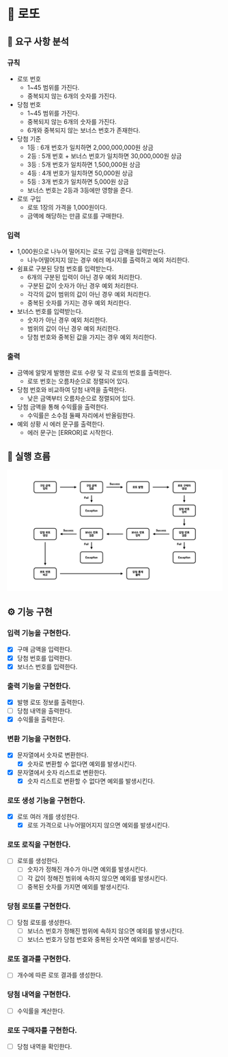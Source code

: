 # 🎱 로또

## 📝 요구 사항 분석

### 규칙

- 로또 번호
    - 1~45 범위를 가진다.
    - 중복되지 않는 6개의 숫자를 가진다.
- 당첨 번호
    - 1~45 범위를 가진다.
    - 중복되지 않는 6개의 숫자를 가진다.
    - 6개와 중복되지 않는 보너스 번호가 존재한다.
- 당첨 기준
    - 1등 : 6개 번호가 일치하면 2,000,000,000원 상금
    - 2등 : 5개 번호 + 보너스 번호가 일치하면 30,000,000원 상금
    - 3등 : 5개 번호가 일치하면 1,500,000원 상금
    - 4등 : 4개 번호가 일치하면 50,000원 상금
    - 5등 : 3개 번호가 일치하면 5,000원 상금
    - 보너스 번호는 2등과 3등에만 영향을 준다.
- 로또 구입
    - 로또 1장의 가격을 1,000원이다.
    - 금액에 해당하는 만큼 로또를 구매한다.

### 입력

- 1,000원으로 나누어 떨어지는 로또 구입 금액을 입력받는다.
    - 나누어떨어지지 않는 경우 에러 메시지를 출력하고 예외 처리한다.
- 쉼표로 구분된 당첨 번호를 입력받는다.
    - 6개의 구분된 입력이 아닌 경우 예외 처리한다.
    - 구분된 값이 숫자가 아닌 경우 예외 처리한다.
    - 각각의 값이 범위의 값이 아닌 경우 예외 처리한다.
    - 중복된 숫자를 가지는 경우 예외 처리한다.
- 보너스 번호를 입력받는다.
    - 숫자가 아닌 경우 예외 처리한다.
    - 범위의 값이 아닌 경우 예외 처리한다.
    - 당첨 번호와 중복된 값을 가지는 경우 예외 처리한다.

### 출력

- 금액에 알맞게 발행한 로또 수량 및 각 로또의 번호를 출력한다.
    - 로또 번호는 오름차순으로 정렬되어 있다.
- 당첨 번호와 비교하여 당첨 내역을 출력한다.
    - 낮은 금액부터 오름차순으로 정렬되어 있다.
- 당첨 금액을 통해 수익률을 출력한다.
    - 수익률은 소수점 둘째 자리에서 반올림한다.
- 예외 상황 시 에러 문구를 출력한다.
    - 에러 문구는 [ERROR]로 시작한다.

## 🌊 실행 흐름

![flow](./flow.jpeg)

## ⚙️ 기능 구현

### 입력 기능을 구현한다.

- [x] 구매 금액을 입력한다.
- [x] 당첨 번호를 입력한다.
- [x] 보너스 번호를 입력한다.

### 출력 기능을 구현한다.

- [x] 발행 로또 정보를 출력한다.
- [ ] 당첨 내역을 출력한다.
- [x] 수익률을 출력한다.

### 변환 기능을 구현한다.

- [x] 문자열에서 숫자로 변환한다.
    - [x] 숫자로 변환할 수 없다면 예외를 발생시킨다.
- [x] 문자열에서 숫자 리스트로 변환한다.
    - [x] 숫자 리스트로 변환할 수 없다면 예외를 발생시킨다.

### 로또 생성 기능을 구현한다.

- [x] 로또 여러 개를 생성한다.
    - [x] 로또 가격으로 나누어떨어지지 않으면 예외를 발생시킨다.

### 로또 로직을 구현한다.

- [ ] 로또를 생성한다.
    - [ ] 숫자가 정해진 개수가 아니면 예외를 발생시킨다.
    - [ ] 각 값이 정해진 범위에 속하지 않으면 예외를 발생시킨다.
    - [ ] 중복된 숫자를 가지면 예외를 발생시킨다.

### 당첨 로또를 구현한다.

- [ ] 당첨 로또를 생성한다.
    - [ ] 보너스 번호가 정해진 범위에 속하지 않으면 예외를 발생시킨다.
    - [ ] 보너스 번호가 당첨 번호와 중복된 숫자면 예외를 발생시킨다.

### 로또 결과를 구현한다.

- [ ] 개수에 따른 로또 결과를 생성한다.

### 당첨 내역을 구현한다.

- [ ] 수익률을 계산한다.

### 로또 구매자를 구현한다.

- [ ] 당첨 내역을 확인한다.